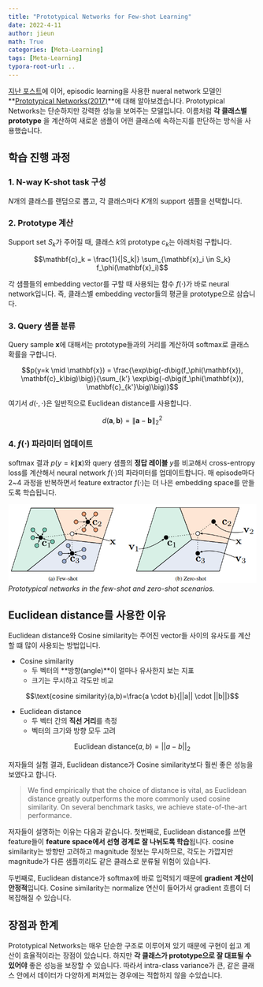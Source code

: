 ```yaml
---
title: "Prototypical Networks for Few-shot Learning"
date: 2022-4-11
author: jieun
math: True
categories: [Meta-Learning]
tags: [Meta-Learning]
typora-root-url: ..
---
```




[지난 포스트](https://jieun121070.github.io/posts/Meta-Learning/)에 이어, episodic learning을 사용한 nueral network 모델인 **[Prototypical Networks(2017)](https://arxiv.org/abs/1703.05175)**에 대해 알아보겠습니다. Prototypical Networks는 단순하지만 강력한 성능을 보여주는 모델입니다. 이름처럼 **각 클래스별 prototype** 을 계산하여 새로운 샘플이 어떤 클래스에 속하는지를 판단하는 방식을 사용했습니다.

## 학습 진행 과정

### 1. N-way K-shot task 구성

$N$개의 클래스를 랜덤으로 뽑고, 각 클래스마다 $K$개의 support 샘플을 선택합니다.

### 2. Prototype 계산

Support set $S_k$가 주어질 때, 클래스 $k$의 prototype $c_k$는 아래처럼 구합니다.

$$\mathbf{c}_k = \frac{1}{|S_k|} \sum_{\mathbf{x}_i \in S_k} f_\phi(\mathbf{x}_i)$$

각 샘플들의 embedding vector를 구할 때 사용되는 함수 $f(\cdot)$가 바로 neural network입니다. 즉, 클래스별 embedding vector들의 평균을 prototype으로 삼습니다.

### 3. Query 샘플 분류

Query sample $\mathbf{x}$에 대해서는 prototype들과의 거리를 계산하여 softmax로 클래스 확률을 구합니다.

$$p(y=k \mid \mathbf{x}) = \frac{\exp\big(-d\big(f_\phi(\mathbf{x}), \mathbf{c}_k\big)\big)}{\sum_{k'} \exp\big(-d\big(f_\phi(\mathbf{x}), \mathbf{c}_{k'}\big)\big)}$$

여기서 $d(\cdot, \cdot)$은 일반적으로 Euclidean distance를 사용합니다.

$$d(\mathbf{a}, \mathbf{b}) = \| \mathbf{a} - \mathbf{b} \|_2^2$$

### 4. $f(\cdot)$ 파라미터 업데이트

softmax 결과 $p(y=k \| \mathbf{x})$와 query 샘플의 **정답 레이블** $y$를 비교해서 cross-entropy loss를 계산해서 neural network $f(\cdot)$의 파라미터를 업데이트합니다. 매 episode마다 2~4 과정을 반복하면서 feature extractor $f(\cdot)$는 더 나은 embedding space를 만들도록 학습됩니다.

![](/assets/img/meta/prototypicalnet.png)
_Prototypical networks in the few-shot and zero-shot scenarios._

## Euclidean distance를 사용한 이유

Euclidean distance와 Cosine similarity는 주어진 vector들 사이의 유사도를 계산할 떄 많이 사용되는 방법입니다.

- Cosine similarity
  - 두 벡터의 **방향(angle)**이 얼마나 유사한지 보는 지표
  - 크기는 무시하고 각도만 비교

$$\text{cosine similarity}(a,b)=\frac{a \cdot b}{||a|| \cdot ||b||}$$

- Euclidean distance
  - 두 벡터 간의 **직선 거리**를 측정
  - 벡터의 크기와 방향 모두 고려

$$\text{Euclidean distance}(a,b)=||a−b||_2$$

저자들의 실험 결과, Euclidean distance가 Cosine similarity보다 훨씬 좋은 성능을 보였다고 합니다.

> We find empirically that the choice of distance is vital, as Euclidean distance greatly outperforms the more commonly used cosine similarity. On several benchmark tasks, we achieve state-of-the-art performance.

저자들이 설명하는 이유는 다음과 같습니다. 첫번째로, Euclidean distance를 쓰면 feature들이 **feature space에서 선형 경계로 잘 나뉘도록 학습**됩니다. cosine similarity는 방향만 고려하고 magnitude 정보는 무시하므로, 각도는 가깝지만 magnitude가 다른 샘플끼리도 같은 클래스로 분류될 위험이 있습니다.

두번째로, Euclidean distance가 softmax에 바로 입력되기 때문에 **gradient 계산이 안정적**입니다. Cosine similarity는 normalize 연산이 들어가서 gradient 흐름이 더 복잡해질 수 있습니다.

## 장점과 한계

Prototypical Networks는 매우 단순한 구조로 이루어져 있기 때문에 구현이 쉽고 계산이 효율적이라는 장점이 있습니다. 하지만 **각 클래스가 prototype으로 잘 대표될 수 있어야** 좋은 성능을 보장할 수 있습니다. 따라서 intra-class variance가 큰, 같은 클래스 안에서 데이터가 다양하게 퍼져있는 경우에는 적합하지 않을 수있습니다.
